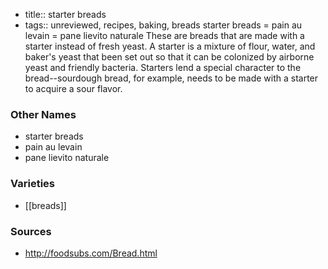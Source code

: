- title:: starter breads
- tags:: unreviewed, recipes, baking, breads
starter breads = pain au levain = pane lievito naturale These are breads that are made with a starter instead of fresh yeast. A starter is a mixture of flour, water, and baker's yeast that been set out so that it can be colonized by airborne yeast and friendly bacteria. Starters lend a special character to the bread--sourdough bread, for example, needs to be made with a starter to acquire a sour flavor.

### Other Names

* starter breads
* pain au levain
* pane lievito naturale

### Varieties

* [[breads]]

### Sources
* http://foodsubs.com/Bread.html
